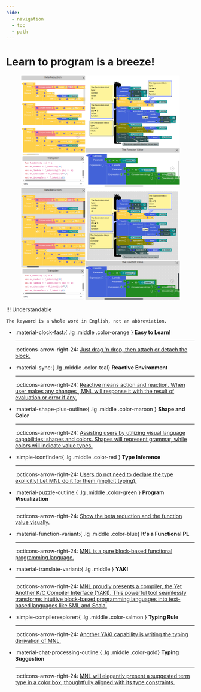 ```yaml
---
hide:
  - navigation
  - toc
  - path
---
```


# Learn to program is a breeze!

<figure markdown="span">

![f-identity](assets/images/welcome_light.png#only-light)
![f-identity](assets/images/welcome_dark.png#only-dark)

</figure>

!!! Understandable

    The keyword is a whole word in English, not an abbreviation.


<div class="grid cards" markdown>

-   :material-clock-fast:{ .lg .middle .color-orange } __Easy to Learn!__

    ---
    :octicons-arrow-right-24: [Just drag 'n drop, then attach or detach the block.](user-guide/getting-started.md#just-drag-drop-and-attach-the-block)

-   :material-sync:{ .lg .middle .color-teal} __Reactive Environment__

    ---
    :octicons-arrow-right-24: [Reactive means action and reaction. When user makes any changes , MNL will response it with the result of evaluation or error if any.](user-guide/overview.md#block-info)

-   :material-shape-plus-outline:{ .lg .middle .color-maroon } __Shape and Color__

    ---
    :octicons-arrow-right-24: [Assisting users by utilizing visual language capabilities: shapes and colors. Shapes will represent grammar, while colors will indicate value types.](user-guide/overview.md#the-shape-and-color)

-   :simple-iconfinder:{ .lg .middle .color-red } __Type Inference__

    ---

    :octicons-arrow-right-24: [Users do not need to declare the type explicitly! Let MNL do it for them (implicit typing).](user-guide/type-inference.md)

-   :material-puzzle-outline:{ .lg .middle .color-green } __Program Visualization__

    ---

    :octicons-arrow-right-24: [Show the beta reduction and the function value visually.](user-guide/program-visualization.md)

-   :material-function-variant:{ .lg .middle .color-blue} __It's a Functional PL__

    ---

    :octicons-arrow-right-24: [MNL is a pure block-based functional programming language.](user-guide/function.md)

-   :material-translate-variant:{ .lg .middle } __YAKI__

    ---

    :octicons-arrow-right-24: [MNL proudly presents a compiler, the Yet Another K/C Compiler Interface (YAKI). This powerful tool seamlessly transforms intuitive block-based programming languages into text-based languages like SML and Scala.](user-guide/compiler.md)

-   :simple-compilerexplorer:{ .lg .middle .color-salmon } __Typing Rule__

    ---

    :octicons-arrow-right-24: [Another YAKI capability is writing the typing derivation of MNL.](user-guide/compiler.md)

-   :material-chat-processing-outline:{ .lg .middle .color-gold} __Typing Suggestion__

    ---

    :octicons-arrow-right-24: [MNL will elegantly present a suggested term type in a color box, thoughtfully aligned with its type constraints.](user-guide/type-suggestion.md)

</div>
